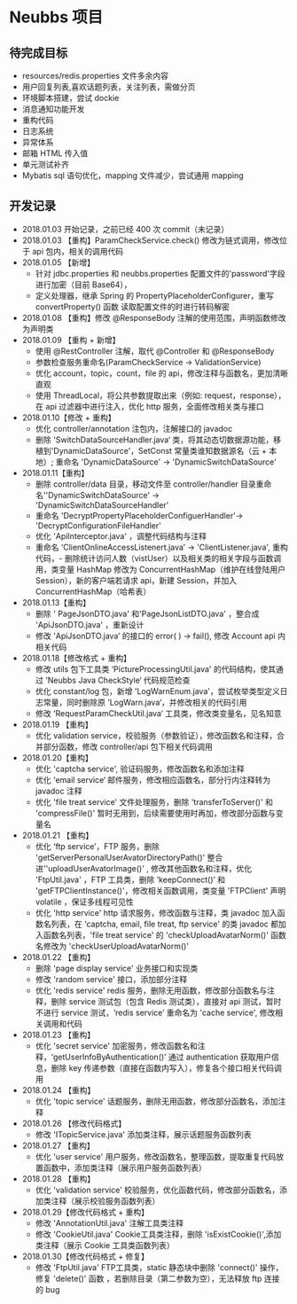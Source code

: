 # Neubbs 项目

## 待完成目标
+ resources/redis.properties 文件多余内容
+ 用户回复列表,喜欢话题列表，关注列表，需做分页
+ 环境脚本搭建，尝试 dockie 
+ 消息通知功能开发
+ 重构代码
+ 日志系统
+ 异常体系
+ 邮箱 HTML 传入值
+ 单元测试补齐
+ Mybatis sql 语句优化，mapping 文件减少，尝试通用 mapping


## 开发记录
+ 2018.01.03 开始记录，之前已经 400 次 commit（未记录）
+ 2018.01.03 【重构】ParamCheckService.check() 修改为链式调用，修改位于 api 包内，相关的调用代码
+ 2018.01.05 【新增】
  - 针对 jdbc.properties 和 neubbs.properties 配置文件的'password'字段进行加密（目前 Base64），
  - 定义处理器，继承 Spring 的 PropertyPlaceholderConfigurer，重写 convertProperty() 函数 读取配置文件的时进行转码解密
+ 2018.01.08 【重构】修改 @ResponseBody 注解的使用范围，声明函数修改为声明类
+ 2018.01.09 【重构 + 新增】
    - 使用 @RestController 注解，取代 @Controller 和 @ResponseBody
    - 参数检查服务重命名(ParamCheckService -> ValidationService)
    - 优化 account，topic，count，file 的 api，修改注释与函数名，更加清晰直观
    - 使用 ThreadLocal，将公共参数提取出来（例如: request，response），在 api 过滤器中进行注入，优化 http 服务，全面修改相关类与接口
+ 2018.01.10【修改 + 重构】
  - 优化 controller/annotation 注包内，注解接口的 javadoc
  - 删除 'SwitchDataSourceHandler.java‘ 类，将其动态切数据源功能，移植到'DynamicDataSource'，SetConst 常量类谁知数据源名（云 + 本地）; 重命名 'DynamicDataSource'  -> 'DynamicSwitchDataSource'
+ 2018.01.11【重构】
  - 删除 controller/data 目录，移动文件至 controller/handler 目录重命名''DynamicSwitchDataSource' -> 'DynamicSwitchDataSourceHandler'
  - 重命名 'DecryptPropertyPlaceholderConfiguerHandler'-> 'DecryptConfigurationFileHandler'
  - 优化 'ApiInterceptor.java' ，调整代码结构与注释
  - 重命名 ‘ClientOnlineAccessListenert.java’ -> 'ClientListener.java', 重构代码，- 删除统计访问人数（vistUser）以及相关类的相关字段与函数调用，类变量 HashMap 修改为 ConcurrentHashMap（维护在线登陆用户 Session），新的客户端若请求 api，新建 Session，并加入 ConcurrentHashMap（哈希表）
+ 2018.01.13【重构】
  - 删除 ' PageJsonDTO.java' 和'PageJsonListDTO.java' ，整合成 'ApiJsonDTO.java' ，重新设计
  - 修改 'ApiJsonDTO.java’  的接口的 error( ) -> fail(), 修改 Account api 内相关代码
+ 2018.01.18【修改格式 + 重构】
  - 修改 utils 包下工具类  ‘PictureProcessingUtil.java'  的代码结构，使其通过 ’Neubbs Java CheckStyle‘ 代码规范检查
  - 优化 constant/log  包，新增 'LogWarnEnum.java'，尝试枚举类型定义日志常量，同时删除原 ’LogWarn.java‘，并修改相关的代码引用
  - 修改 ’RequestParamCheckUtil.java‘ 工具类，修改类变量名，见名知意 
+ 2018.01.19 【重构】
  - 优化 validation service，校验服务（参数验证），修改函数名和注释，合并部分函数，修改 controller/api 包下相关代码调用
+ 2018.01.20【重构】
  - 优化 'captcha service', 验证码服务，修改函数名和添加注释
  - 优化 ’email service‘ 邮件服务，修改相应函数名，部分行内注释转为 javadoc 注释
  - 优化 'file treat service' 文件处理服务，删除 'transferToServer()' 和 'compressFile()' 暂时无用到，后续需要使用时再加，修改部分函数与变量名
+ 2018.01.21 【重构】
  - 优化 ‘ftp service’，FTP  服务，删除 'getServerPersonalUserAvatorDirectoryPath()' 整合进''uploadUserAvatorImage()' , 修改其他函数名和注释，优化 'FtpUtil.java' ，FTP 工具类，删除 ‘keepConnect()’ 和 'getFTPClientInstance()'，修改相关函数调用，类变量 'FTPClient' 声明 volatile ，保证多线程可见性
  - 优化 'http service' http 请求服务，修改函数与注释，类 javadoc 加入函数名列表，在 ‘captcha, email, file treat, ftp service' 的类 javadoc 都加入函数名列表，'file treat service' 的 'checkUploadAvatarNorm()' 函数名修改为 'checkUserUploadAvatarNorm()'
+ 2018.01.22 【重构】
  - 删除 'page display service' 业务接口和实现类
  - 修改 'random service' 接口，添加部分注释
  - 优化 'redis service' redis 服务，删除无用函数，修改部分函数名与注释，删除 service 测试包（包含 Redis 测试类），直接对 api 测试，暂时不进行 service 测试，‘redis service’ 重命名为 'cache service', 修改相关调用和代码
+ 2018.01.23 【重构】
  - 优化 'secret service'  加密服务，修改函数名和注释，‘getUserInfoByAuthentication()’ 通过 authentication 获取用户信息，删除 key 传递参数（直接在函数内写入），修复各个接口相关代码调用
+ 2018.01.24 【重构】
  - 优化 'topic service'  话题服务，删除无用函数，修改部分函数名，添加注释
+ 2018.01.26 【修改代码格式】
  - 修改 'ITopicService.java' 添加类注释，展示话题服务函数列表
+ 2018.01.27 【重构】
  - 优化 'user service' 用户服务，修改函数名，整理函数，提取重复代码放置函数中，添加类注释（展示用户服务函数列表）
+ 2018.01.28 【重构】
  - 优化 'validation service' 校验服务，优化函数代码，修改部分函数名，添加类注释（展示校验服务函数列表）
+ 2018.01.29【修改代码格式 + 重构】
  - 修改 'AnnotationUtil.java' 注解工具类注释
   - 修改 'CookieUtil.java' Cookie工具类注释，删除 'isExistCookie()',添加类注释（展示 Cookie 工具类函数列表） 
+ 2018.01.30【修改代码格式 + 修复】
	- 修改 'FtpUtil.java' FTP工具类，static 静态块中删除 'connect()' 操作，修复 'delete()' 函数 ，若删除目录（第二参数为空），无法释放 ftp 连接 的 bug